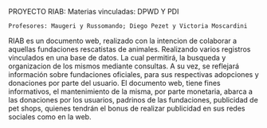 PROYECTO RIAB: 
    Materias vinculadas: DPWD Y PDI
    
    Profesores: Maugeri y Russomando; Diego Pezet y Victoria Moscardini

RIAB es un documento web, realizado con la intencion de colaborar a aquellas fundaciones rescatistas de animales. Realizando varios registros vinculados en una base de datos. La cual permitirá, la busqueda y 
organizacion de los mismos mediante consultas. A su vez, se reflejará información sobre fundaciones oficiales, para sus respectivas adopciones y donaciones por parte del usuario. El documento web, tiene 
fines informativos, el mantenimiento de la misma, por parte monetaria, abarca a las donaciones por los usuarios, padrinos de las fundaciones, publicidad de pet shops, quienes tendrán el bonus de realizar
publicidad en sus redes sociales como en la web.
